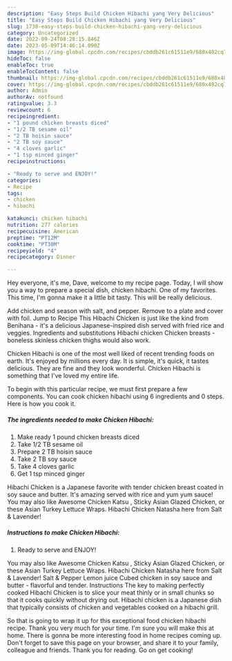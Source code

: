 ```yaml
---
description: "Easy Steps Build Chicken Hibachi yang Very Delicious"
title: "Easy Steps Build Chicken Hibachi yang Very Delicious"
slug: 1738-easy-steps-build-chicken-hibachi-yang-very-delicious
category: Uncategorized
date: 2022-09-24T08:28:15.846Z
date: 2023-05-09T14:46:14.090Z
image: https://img-global.cpcdn.com/recipes/cbddb261c61511e9/680x482cq70/chicken-hibachi-recipe-main-photo.jpg
hideToc: false
enableToc: true
enableTocContent: false
thumbnail: https://img-global.cpcdn.com/recipes/cbddb261c61511e9/680x482cq70/chicken-hibachi-recipe-main-photo.jpg
cover: https://img-global.cpcdn.com/recipes/cbddb261c61511e9/680x482cq70/chicken-hibachi-recipe-main-photo.jpg
author: Admin
authorAv: notfound
ratingvalue: 3.3
reviewcount: 6
recipeingredient:
- "1 pound chicken breasts diced"
- "1/2 TB sesame oil"
- "2 TB hoisin sauce"
- "2 TB soy sauce"
- "4 cloves garlic"
- "1 tsp minced ginger"
recipeinstructions:

- "Ready to serve and ENJOY!"
categories:
- Recipe
tags:
- chicken
- hibachi

katakunci: chicken hibachi 
nutrition: 277 calories
recipecuisine: American
preptime: "PT12M"
cooktime: "PT30M"
recipeyield: "4"
recipecategory: Dinner

---
```



Hey everyone, it's me, Dave, welcome to my recipe page. Today, I will show you a way to prepare a special dish, chicken hibachi. One of my favorites. This time, I'm gonna make it a little bit tasty. This will be really delicious.

Add chicken and season with salt, and pepper. Remove to a plate and cover with foil. Jump to Recipe This Hibachi Chicken is just like the kind from Benihana - it&#39;s a delicious Japanese-inspired dish served with fried rice and veggies. Ingredients and substitutions Hibachi chicken Chicken breasts - boneless skinless chicken thighs would also work.

Chicken Hibachi is one of the most well liked of recent trending foods on earth. It's enjoyed by millions every day. It is simple, it's quick, it tastes delicious. They are fine and they look wonderful. Chicken Hibachi is something that I've loved my entire life.


To begin with this particular recipe, we must first prepare a few components. You can cook chicken hibachi using 6 ingredients and 0 steps. Here is how you cook it.

<!--inarticleads1-->

##### The ingredients needed to make Chicken Hibachi:

1. Make ready 1 pound chicken breasts diced
1. Take 1/2 TB sesame oil
1. Prepare 2 TB hoisin sauce
1. Take 2 TB soy sauce
1. Take 4 cloves garlic
1. Get 1 tsp minced ginger


Hibachi Chicken is a Japanese favorite with tender chicken breast coated in soy sauce and butter. It&#39;s amazing served with rice and yum yum sauce! You may also like Awesome Chicken Katsu , Sticky Asian Glazed Chicken, or these Asian Turkey Lettuce Wraps. Hibachi Chicken Natasha here from Salt &amp; Lavender! 

<!--inarticleads2-->

##### Instructions to make Chicken Hibachi:


1. Ready to serve and ENJOY!

You may also like Awesome Chicken Katsu , Sticky Asian Glazed Chicken, or these Asian Turkey Lettuce Wraps. Hibachi Chicken Natasha here from Salt &amp; Lavender! Salt &amp; Pepper Lemon juice Cubed chicken in soy sauce and butter - flavorful and tender. Instructions The key to making perfectly cooked Hibachi Chicken is to slice your meat thinly or in small chunks so that it cooks quickly without drying out. Hibachi chicken is a Japanese dish that typically consists of chicken and vegetables cooked on a hibachi grill. 

So that is going to wrap it up for this exceptional food chicken hibachi recipe. Thank you very much for your time. I'm sure you will make this at home. There is gonna be more interesting food in home recipes coming up. Don't forget to save this page on your browser, and share it to your family, colleague and friends. Thank you for reading. Go on get cooking!
